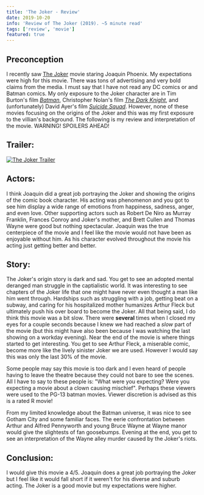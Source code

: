 ```yaml
---
title: 'The Joker - Review'
date: 2019-10-20
info: 'Review of The Joker (2019). ~5 minute read'
tags: ['review', 'movie']
featured: true
---
```


## Preconception

I recently saw [The Joker](https://www.imdb.com/title/tt7286456/) movie staring Joaquin Phoenix. My expectations were high for this movie. There was tons of advertising and very bold claims from the media. I must say that I have not read any DC comics or and Batman comics. My only exposure to the Joker character are in Tim Burton's
film [_Batman_](https://www.imdb.com/title/tt0096895/?ref_=nv_sr_3?ref_=nv_sr_3), Christopher Nolan's film [_The Dark Knight_](https://www.imdb.com/title/tt0468569/?ref_=tt_sims_tt), and (unfortunately) David Ayer's film [_Suicide Squad_](https://www.imdb.com/title/tt1386697/?ref_=nv_sr_1?ref_=nv_sr_1). However, none of these movies focusing on the origins of the Joker and this was my first exposure to the villian's background. The following is my review and interpretation of the movie. WARNING! SPOILERS AHEAD!

## Trailer:

[![The Joker Trailer](https://img.youtube.com/vi/zAGVQLHvwOY/0.jpg)](https://www.youtube.com/watch?v=zAGVQLHvwOY)

## Actors:

I think Joaquin did a great job portraying the Joker and showing the origins of the comic book character. His acting was phenomenon and you got to see him display a wide range of emotions from happiness, sadness, anger, and even love. Other supporting actors such as Robert De Niro as Murray Franklin, Frances Conroy and Joker's mother, and Brett Cullen and Thomas Wayne were good but nothing spectacular. Joaquin was the true centerpiece of the movie and I feel like the movie would not have been as enjoyable without him. As his character evolved throughout the movie his acting just getting better and better.

## Story:

The Joker's origin story is dark and sad. You get to see an adopted mental deranged man struggle in the captialistic world. It was interesting to see chapters of the Joker life that one might have never even thought a man like him went through. Hardships such as struggling with a job, getting beat on a subway, and caring for his hospitalized mother humanizes Arthur Fleck but ultimately push his over board to become the Joker. All that being said, I do think this movie was a bit slow. There were __several__ times when I closed my eyes for a couple seconds because I knew we had reached a _slow_ part of the movie (but this might have also been because I was watching the last showing on a workday evening). Near the end of the movie is where things started to get interesting. You get to see Arthur Fleck, a miserable comic, become more like the lively sinister Joker we are used. However I would say this was only the last 30% of the movie.

Some people may say this movie is too dark and I even heard of people having to leave the theatre because they could not bare to see the scenes. All I have to say to these people is: "What were you expecting? Were you expecting a movie about a clown causing mischief". Perhaps these viewers were used to the PG-13 batman movies. Viewer discretion is advised as this is a rated R movie!

From my limited knowledge about the Batman universe, it was nice to see Gotham City and some familiar faces. The eerie confrontation between Arthur and Alfred Pennyworth and young Bruce Wayne at Wayne manor would give the slightests of fan goosebumps. Evening at the end, you get to see an interpretation of the Wayne alley murder caused by the Joker's riots.

## Conclusion:

I would give this movie a 4/5. Joaquin does a great job portraying the Joker but I feel like it would fall short if it weren't for his diverse and suburb acting. The Joker is a good movie but my expectations were higher.
